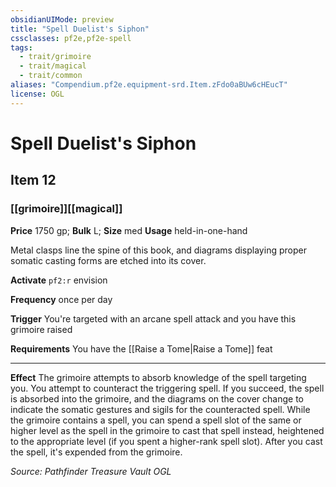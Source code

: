 ```yaml
---
obsidianUIMode: preview
title: "Spell Duelist's Siphon"
cssclasses: pf2e,pf2e-spell
tags:
  - trait/grimoire
  - trait/magical
  - trait/common
aliases: "Compendium.pf2e.equipment-srd.Item.zFdo0aBUw6cHEucT"
license: OGL
---
```

# Spell Duelist's Siphon
## Item 12
### [[grimoire]][[magical]]


**Price** 1750 gp; 
**Bulk** L; **Size** med
**Usage** held-in-one-hand

Metal clasps line the spine of this book, and diagrams displaying proper somatic casting forms are etched into its cover.

**Activate** `pf2:r` envision

**Frequency** once per day

**Trigger** You're targeted with an arcane spell attack and you have this grimoire raised

**Requirements** You have the [[Raise a Tome|Raise a Tome]] feat

* * *

**Effect** The grimoire attempts to absorb knowledge of the spell targeting you. You attempt to counteract the triggering spell. If you succeed, the spell is absorbed into the grimoire, and the diagrams on the cover change to indicate the somatic gestures and sigils for the counteracted spell. While the grimoire contains a spell, you can spend a spell slot of the same or higher level as the spell in the grimoire to cast that spell instead, heightened to the appropriate level (if you spent a higher-rank spell slot). After you cast the spell, it's expended from the grimoire.

*Source: Pathfinder Treasure Vault*
*OGL*